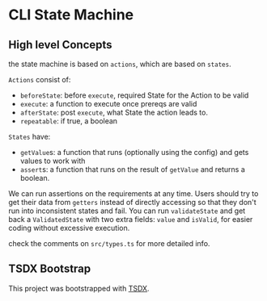 # CLI State Machine

## High level Concepts

the state machine is based on `actions`, which are based on `states`.

`Actions` consist of:

- `beforeState`: before `execute`, required State for the Action to be valid
- `execute`: a function to execute once prereqs are valid
- `afterState`: post `execute`, what State the action leads to.
- `repeatable`: if true, a boolean

`States` have:

- `getValue`s: a function that runs (optionally using the config) and gets values to work with
- `assert`s: a function that runs on the result of `getValue` and returns a boolean.

We can run assertions on the requirements at any time. Users should try to get their data from `getters` instead of directly accessing so that they don't run into inconsistent states and fail. You can run `validateState` and get back a `ValidatedState` with two extra fields: `value` and `isValid`, for easier coding without excessive execution.

check the comments on `src/types.ts` for more detailed info.

## TSDX Bootstrap

This project was bootstrapped with [TSDX](https://github.com/jaredpalmer/tsdx).
